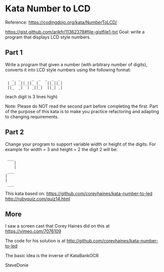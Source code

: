 # Kata Number to LCD

Reference: https://codingdojo.org/kata/NumberToLCD/

https://gist.github.com/arikfr/11362378#file-gistfile1-txt Goal: write a program that displays LCD style numbers.

## Part 1
Write a program that given a number (with arbitrary number of digits), converts it into LCD style numbers using the following format:

```
   _  _     _  _  _  _  _  
 | _| _||_||_ |_   ||_||_|  
 ||_  _|  | _||_|  ||_| _|
```  
(each digit is 3 lines high)

Note: Please do NOT read the second part before completing the first. Part of the purpose of this kata is to make you practice refactoring and adapting to changing requirements.

## Part 2
Change your program to support variable width or height of the digits. For example for width = 3 and height = 2 the digit 2 will be:
```
 ___
    |
    |
 ___
|
|
 ___
```

This kata based on: https://github.com/coreyhaines/kata-number-to-led http://rubyquiz.com/quiz14.html

## More

I saw a screen cast that Corey Haines did on this at
https://vimeo.com/7076109

The code for his solution is at http://github.com/coreyhaines/kata-number-to-led

The basic idea is the inverse of KataBankOCR

SteveDonie

